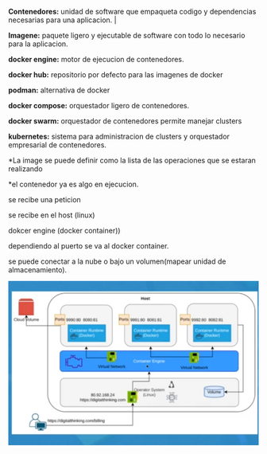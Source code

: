 **Contenedores:** unidad de software que empaqueta codigo y dependencias necesarias para una aplicacion. |

**Imagene:** paquete ligero y ejecutable de software con todo lo necesario para la aplicacion.

**docker engine:** motor de ejecucion de contenedores.

**docker hub:** repositorio por defecto para las imagenes de docker

**podman:** alternativa de docker

**docker compose:** orquestador ligero de contenedores.

**docker swarm:** orquestador de contenedores permite manejar clusters

**kubernetes:** sistema para administracion de clusters y orquestador empresarial de contenedores.



*La image se puede definir como la lista de las operaciones que se estaran realizando

*el contenedor ya es algo en ejecucion.



se recibe una peticion

se recibe en el host (linux)

dokcer engine (docker container))

dependiendo al puerto se va al docker container. 

se puede conectar a la nube o bajo un volumen(mapear unidad de almacenamiento).

![1656368848581](image/conceptualizacion/1656368848581.png)
